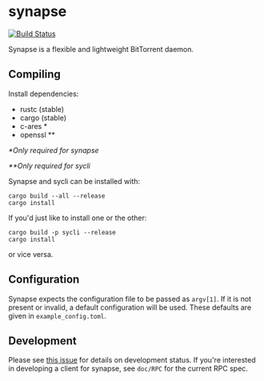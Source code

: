 # synapse
[![Build Status](https://travis-ci.org/Luminarys/synapse.svg?branch=master)](https://travis-ci.org/Luminarys/synapse)

Synapse is a flexible and lightweight BitTorrent daemon.

## Compiling

Install dependencies:

- rustc (stable)
- cargo (stable)
- c-ares *
- openssl **

_\*Only required for synapse_

_\**Only required for sycli_

Synapse and sycli can be installed with:
```
cargo build --all --release
cargo install
```

If you'd just like to install one or the other:
```
cargo build -p sycli --release
cargo install
```
or vice versa.

## Configuration

Synapse expects the configuration file to be passed as `argv[1]`.
If it is not present or invalid, a default configuration will be used.
These defaults are given in `example_config.toml`.

## Development

Please see [this issue](https://github.com/Luminarys/synapse/issues/1) for details on development status.
If you're interested in developing a client for synapse, see `doc/RPC` for the current RPC spec.
